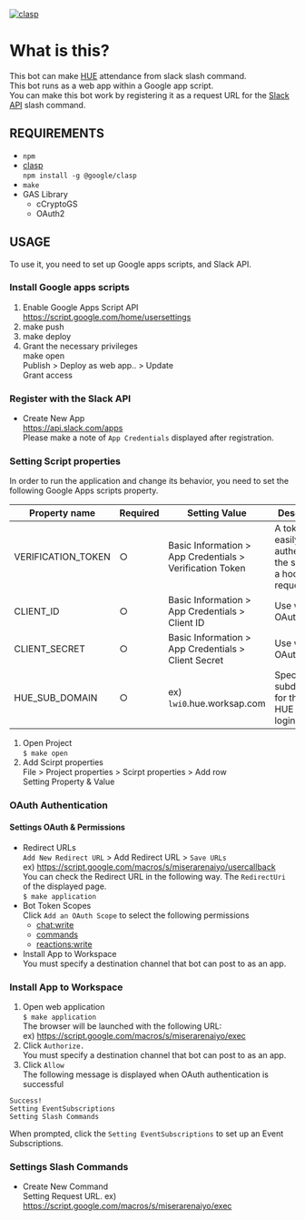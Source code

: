 [![clasp](https://img.shields.io/badge/built%20with-clasp-4285f4.svg)](https://github.com/google/clasp)

What is this?
==============================

 This bot can make [HUE](https://www.works-hi.co.jp/products/attendance) attendance from slack slash command.  
 This bot runs as a web app within a Google app script.  
You can make this bot work by registering it as a request URL for the [Slack API](https://api.slack.com/apps) slash command.
 
REQUIREMENTS
--------------------
- `npm`
- [clasp](https://github.com/google/clasp)  
`npm install -g @google/clasp`
- `make`
- GAS Library
  - cCryptoGS
  - OAuth2

USAGE
--------------------

To use it, you need to set up Google apps scripts, and Slack API.

### Install Google apps scripts

1. Enable Google Apps Script API  
https://script.google.com/home/usersettings
2. make push  
3. make deploy  
4. Grant the necessary privileges  
make open  
Publish > Deploy as web app.. > Update  
Grant access

### Register with the Slack API

* Create New App  
https://api.slack.com/apps  
Please make a note of `App Credentials` displayed after registration.

### Setting Script properties

In order to run the application and change its behavior, you need to set the following Google Apps scripts property.

|Property name|Required|Setting Value|Description|
|--|--|--|--|
|VERIFICATION_TOKEN|○|Basic Information > App Credentials > Verification Token|A token that easily authenticates the source of a hooked request|
|CLIENT_ID|○|Basic Information > App Credentials > Client ID|Use with OAuth|
|CLIENT_SECRET|○|Basic Information > App Credentials > Client Secret|Use with OAuth|
|HUE_SUB_DOMAIN|○|ex) `lwi0`.hue.worksap.com|Specify a subdomain for the the HUE MOBILE login URL.|

1. Open Project  
`$ make open`
2. Add Scirpt properties  
File > Project properties > Scirpt properties > Add row  
Setting Property & Value

### OAuth Authentication

#### Settings OAuth & Permissions

* Redirect URLs  
`Add New Redirect URL` > Add Redirect URL  > `Save URLs`  
ex) https://script.google.com/macros/s/miserarenaiyo/usercallback  
You can check the Redirect URL in the following way. The `RedirectUri` of the displayed page.  
`$ make application`  
* Bot Token Scopes  
Click `Add an OAuth Scope` to select the following permissions  
  * [chat:write](https://api.slack.com/scopes/chat:write)
  * [commands](https://api.slack.com/scopes/commands)
  * [reactions:write](https://api.slack.com/scopes/reactions:write)
* Install App to Workspace  
You must specify a destination channel that bot can post to as an app.

### Install App to Workspace

1. Open web application  
`$ make application`  
The browser will be launched with the following URL:  
ex) https://script.google.com/macros/s/miserarenaiyo/exec  
2. Click `Authorize.`  
You must specify a destination channel that bot can post to as an app.
3. Click `Allow`  
The following message is displayed when OAuth authentication is successful  
```
Success!
Setting EventSubscriptions
Setting Slash Commands
```
When prompted, click the `Setting EventSubscriptions` to set up an Event Subscriptions.

### Settings Slash Commands

* Create New Command  
Setting Request URL.
ex) https://script.google.com/macros/s/miserarenaiyo/exec  
